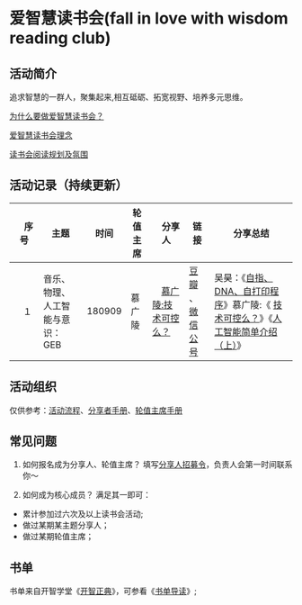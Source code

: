 # 爱智慧读书会(fall in love with wisdom reading club)
## 活动简介
追求智慧的一群人，聚集起来,相互砥砺、拓宽视野、培养多元思维。

[为什么要做爱智慧读书会？](https://github.com/WangYuBo/fallin-wisdom-reading-club/blob/master/doc/why.md)

[爱智慧读书会理念](https://github.com/WangYuBo/fallin-wisdom-reading-club/blob/master/doc/ideas.md)

[读书会阅读规划及氛围](https://github.com/WangYuBo/filw-rc/blob/master/doc/fallin-love-with-wisedom-reading-club-plan.md)


## 活动记录（持续更新）
| 　序号　|  主题  |  时间  |  轮值主席  | 　分享人　| 链接  | 分享总结 |
| -- | -- | --| -- | -- | -- | -- | 
|　１　|  音乐、物理、人工智能与意识：GEB   |  180909 | 慕广陵 |　[慕广陵:技术可控么？](https://github.com/WangYuBo/filw-rc/tree/master/doc/1st-GEB) | [豆瓣](https://www.douban.com/event/31006743/) 、[微信公号](https://mp.weixin.qq.com/s?timestamp=1536457311&src=3&ver=1&signature=o2E-RbrwBGa0tCZCkkrRqC0AGvuXEqFeqWW7XGdCw81Q6k5cgNcSpjxRMFQmcFA3UUFVNeb3ZvmWLVybYA52DB83Naml4O*28GKKBs1Qt8-tPnl6G6Wq3Bx*ucL7Z2CHq6xHixZf4zdWl7IjlIDrzp8njbqaXqKd7mV-I4V0bCA=) | 吴昊：《[自指、DNA、自打印程序](https://mp.weixin.qq.com/s?__biz=MjM5ODc1MjE4OQ==&mid=2650965571&idx=1&sn=14642e665e3204f2839ef542e49dd6cd&chksm=bd33dc918a44558754369d2b4c61bf1eab3061aafa3a6005f876f9f9a2d3c102376f02a94c39&token=1237357173&lang=zh_CN#rd)》慕广陵:《 [技术可控么？](https://github.com/WangYuBo/filw-rc/blob/master/doc/180815-will-tech-undercontrol.md)》《[人工智能简单介绍（上）](https://mp.weixin.qq.com/s?__biz=MjM5ODc1MjE4OQ==&mid=2650965571&idx=2&sn=372f92945a3ef28081442606845803ec&chksm=bd33dc918a4455873bafd834b4e2380eba42174460ebcd6d08c031f40e65c6491f86bb05e327&token=1237357173&lang=zh_CN#rd)》|



## 活动组织

仅供参考：[活动流程]()、[分享者手册]()、[轮值主席手册]()

## 常见问题
1. 如何报名成为分享人、轮值主席？
填写[分享人招募令](http://u1738750.viewer.maka.im/pcviewer/9JNTBN9Q)，负责人会第一时间联系你～

2. 如何成为核心成员？
满足其一即可：
- 累计参加过六次及以上读书会活动;
- 做过某期某主题分享人；
- 做过某期轮值主席；


## 书单
书单来自开智学堂《[开智正典](https://www.douban.com/doulist/41691053/)》，可参看《[书单导读](https://mp.weixin.qq.com/s?__biz=MzA4ODM4ODQ3MQ==&mid=400064046&idx=1&sn=a138f459257a14f03f967af8d6160df2#rd)》;

